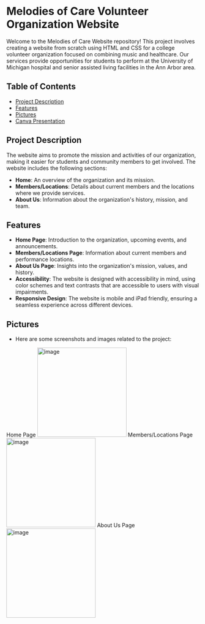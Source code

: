 # Melodies of Care Volunteer Organization Website

Welcome to the Melodies of Care Website repository! This project involves creating a website from scratch using HTML and CSS for a college volunteer organization focused on combining music and healthcare. Our services provide opportunities for students to perform at the University of Michigan hospital and senior assisted living facilities in the Ann Arbor area.

## Table of Contents

- [Project Description](#project-description)
- [Features](#features)
- [Pictures](#pictures)
- [Canva Presentation](#canva-presentation)

## Project Description

The website aims to promote the mission and activities of our organization, making it easier for students and community members to get involved. The website includes the following sections:
- **Home**: An overview of the organization and its mission.
- **Members/Locations**: Details about current members and the locations where we provide services.
- **About Us**: Information about the organization's history, mission, and team.

## Features

- **Home Page**: Introduction to the organization, upcoming events, and announcements.
- **Members/Locations Page**: Information about current members and performance locations.
- **About Us Page**: Insights into the organization's mission, values, and history.
- **Accessibility**: The website is designed with accessibility in mind, using color schemes and text contrasts that are accessible to users with visual impairments.
- **Responsive Design**: The website is mobile and iPad friendly, ensuring a seamless experience across different devices.

## Pictures
- Here are some screenshots and images related to the project:

Home Page <img width="233" alt="image" src="https://github.com/user-attachments/assets/19bc85d3-2771-4e5a-b057-e765f59da5a5"> Members/Locations Page <img width="233" alt="image" src="https://github.com/user-attachments/assets/86318f1c-8acc-41ba-9fa4-65c3039a1ac9"> About Us Page <img width="233" alt="image" src="https://github.com/user-attachments/assets/9e2fb6fc-2ac6-4d80-b218-2cf9feb24ce0">




